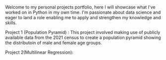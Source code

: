 Welcome to my personal projects portfolio, here I will showcase what I've worked on in Python in my own time. I'm passionate about data science and eager to land a role enabling me to apply and strengthen my knowledge and skills.

Project 1 (Population Pyramid) :
  This project involved making use of publicly available data from the 2021 census to create a population pyramid showing the distributoin of male and female age groups. 

Project 2(Multilinear Regression):
